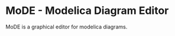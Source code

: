 MoDE - Modelica Diagram Editor
===============================
MoDE is a graphical editor for modelica diagrams.
